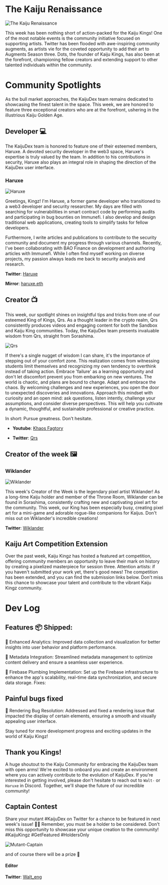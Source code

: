 # The Kaiju Renaissance

![The Kaiju Renaissance ](/images/article2/kaijudex-mini-kaiju.png "600, 600")

This week has been nothing short of action-packed for the Kaiju Kings! One of the most notable events is the community initiative focused on supporting artists. Twitter has been flooded with awe-inspiring community augments, as artists vie for the coveted opportunity to add their art to Augments Season three. Dots, the founder of Kaiju Kings, has also been at the forefront, championing fellow creators and extending support to other talented individuals within the community.

# Community Spotlights
As the bull market approaches, the KaijuDex team remains dedicated to showcasing the finest talent in the space. This week, we are honored to feature three exceptional creators who are at the forefront, ushering in the illustrious Kaiju Golden Age.

## Developer 💻

The KaijuDex team is honored to feature one of their esteemed members, Haruxe. A devoted security developer in the web3 space, Haruxe's expertise is truly valued by the team. In addition to his contributions in security, Haruxe also plays an integral role in shaping the direction of the KaijuDex user interface.

### Haruxe

![Haruxe](/images/article2/Haruxe-profile.jpeg "200, 200")

Greetings, Kingz! I'm Haruxe, a former game developer who transitioned to a web3 developer and security researcher. My days are filled with searching for vulnerabilities in smart contract code by performing audits and participating in bug bounties on Immunefi. I also develop and design traditional web applications, creating tools to simplify tasks for fellow developers.

Furthermore, I write articles and publications to contribute to the security community and document my progress through various channels. Recently, I've been collaborating with BAO Finance on development and authoring articles with Immunefi. While I often find myself working on diverse projects, my passion always leads me back to security analysis and research.

**Twitter**: [Haruxe](https://twitter.com/haruxeETH)

**Mirror**: [haruxe.eth](https://mirror.xyz/haruxe.eth)

## Creator 📺

This week, our spotlight shines on insightful tips and tricks from one of our esteemed King of Kings, Qrs. As a thought leader in the crypto realm, Qrs consistently produces videos and engaging content for both the Sandbox and Kaiju King communities. Today, the KaijuDex team presents invaluable wisdom from Qrs, straight from Sorashima.

![Qrs](/images/article2/Qrs-profile.jpeg "200, 200")

If there's a single nugget of wisdom I can share, it's the importance of stepping out of your comfort zone. This realization comes from witnessing students limit themselves and recognizing my own tendency to overthink instead of taking action. Embrace 'failure' as a learning opportunity and don't let discomfort prevent you from embarking on new ventures. The world is chaotic, and plans are bound to change. Adapt and embrace the chaos. By welcoming challenges and new experiences, you open the door to unexpected discoveries and innovations. Approach this mindset with curiosity and an open mind: ask questions, listen intently, challenge your assumptions, and consider diverse perspectives. This will help you cultivate a dynamic, thoughtful, and sustainable professional or creative practice.

In short: Pursue greatness. Don't hesitate.

- **Youtube**: [Khaos Fagtory](https://www.youtube.com/@thekhaosfactory)

- **Twitter**: [Qrs](https://twitter.com/Christopher_Qrs)

## Creator of the week 🖼️

### Wiklander

![Wiklander](/images/article2/Wiklander-baby-Kaiju.jpeg "200, 200")

This week's Creator of the Week is the legendary pixel artist Wiklander! As a long-time Kaiju holder and member of the Throne Room, Wiklander can be found in Sorashima, consistently crafting new and captivating pixel art for the community. This week, our King has been especially busy, creating pixel art for a mini-game and adorable rogue-like companions for Kaijus. Don't miss out on Wiklander's incredible creations!

**Twitter**: [Wiklander](https://twitter.com/TheDarkRippler)

## Kaiju Art Competition Extension

Over the past week, Kaiju Kingz has hosted a featured art competition, offering community members an opportunity to leave their mark on history by creating a pixelized masterpiece for session three. Attention artists: if you haven't submitted your work yet, there's good news! The competition has been extended, and you can find the submission links below. Don't miss this chance to showcase your talent and contribute to the vibrant Kaiju Kingz community.

# Dev Log

## Features 📦 Shipped:

🚀 Enhanced Analytics: Improved data collection and visualization for better insights into user behavior and platform performance.

🚀 Metadata Integration: Streamlined metadata management to optimize content delivery and ensure a seamless user experience.

🚀 Firebase Plumbing Implementation: Set up the Firebase infrastructure to enhance the app's scalability, real-time data synchronization, and secure data storage.
Fixes:

## Painful bugs fixed

🐞 Rendering Bug Resolution: Addressed and fixed a rendering issue that impacted the display of certain elements, ensuring a smooth and visually appealing user interface.

Stay tuned for more development progress and exciting updates in the world of Kaiju Kingz!

## Thank you Kings!

A huge shoutout to the Kaiju Community for embracing the KaijuDex team with open arms! We're excited to onboard you and create an environment where you can actively contribute to the evolution of KaijuDex. If you're interested in getting involved, please don't hesitate to reach out to `Walt-` or `Haruxe` in Discord. Together, we'll shape the future of our incredible community!

## Captain Contest

Share your mutant #KaijuDex on Twitter for a chance to be featured in next week's issue! 📸🔥 Remember, you must be a holder to be considered. Don't miss this opportunity to showcase your unique creation to the community! #KaijuKingz #GetFeatured #HoldersOnly

![Mutant-Captain](/images/article2/favorite-merchant-with-thought-bubble.png "600, 600")

and of course there will be a prize 🦖

#### Editor

**Twitter**: [Walt_eng](https://twitter.com/Walt_eng)
